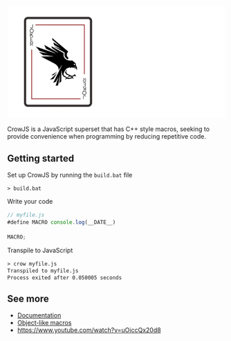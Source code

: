 <img src="resources/logo-big.png">

CrowJS is a JavaScript superset that has C++ style macros, seeking to provide convenience when programming by reducing repetitive code.


## Getting started
Set up CrowJS by running the `build.bat` file
```batch
> build.bat
```

Write your code
```javascript
// myfile.js
#define MACRO console.log(__DATE__)

MACRO;
```

Transpile to JavaScript
```batch
> crow myfile.js
Transpiled to myfile.js
Process exited after 0.050005 seconds
```


## See more
- [Documentation](documentation.md)
- [Object-like macros](https://gcc.gnu.org/onlinedocs/cpp/Object-like-Macros.html)
- https://www.youtube.com/watch?v=uOiccQx20d8